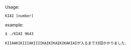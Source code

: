 Usage:

    KIAI [number]

example:

    $ ./KIAI 9643

    KIIAAKIKIIIAKIIIIKAIKIKAIKIKAKIAIが入るまで33回かかりました．
